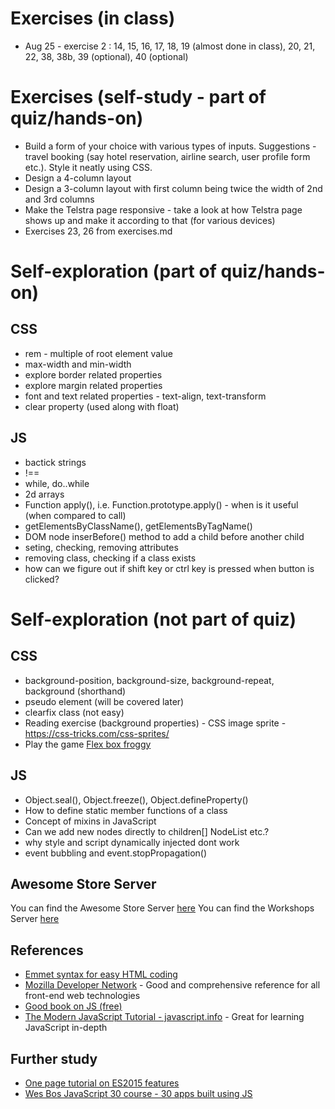 # Exercises (in class)
- Aug 25 - exercise 2 : 14, 15, 16, 17, 18, 19 (almost done in class), 20, 21, 22, 38, 38b, 39 (optional), 40 (optional)

# Exercises (self-study - part of quiz/hands-on)
- Build a form of your choice with various types of inputs. Suggestions - travel booking (say hotel reservation, airline search, user profile form etc.). Style it neatly using CSS.
- Design a 4-column layout
- Design a 3-column layout with first column being twice the width of 2nd and 3rd columns
- Make the Telstra page responsive - take a look at how Telstra page shows up and make it according to that (for various devices)
- Exercises 23, 26 from exercises.md

# Self-exploration (part of quiz/hands-on)
## CSS
- rem - multiple of root element value
- max-width and min-width
- explore border related properties
- explore margin related properties
- font and text related properties - text-align, text-transform
- clear property (used along with float)

## JS
- bactick strings
- !==
- while, do..while
- 2d arrays
- Function apply(), i.e. Function.prototype.apply() - when is it useful (when compared to call)
- getElementsByClassName(), getElementsByTagName()
- DOM node inserBefore() method to add a child before another child
- seting, checking, removing attributes
- removing class, checking if a class exists
- how can we figure out if shift key or ctrl key is pressed when button is clicked?

# Self-exploration (not part of quiz)
## CSS
- background-position, background-size, background-repeat, background (shorthand)
- pseudo element (will be covered later)
- clearfix class (not easy)
- Reading exercise (background properties) - CSS image sprite - https://css-tricks.com/css-sprites/
- Play the game [Flex box froggy](https://flexboxfroggy.com/)

## JS
- Object.seal(), Object.freeze(), Object.defineProperty()
- How to define static member functions of a class
- Concept of mixins in JavaScript
- Can we add new nodes directly to children[] NodeList etc.?
- why style and script dynamically injected dont work
- event bubbling and event.stopPropagation()

## Awesome Store Server
You can find the Awesome Store Server [here](https://awesome-store-server.herokuapp.com)
You can find the Workshops Server [here](http://workshops-server.herokuapp.com/)

## References
- [Emmet syntax for easy HTML coding](https://emmet.io/)
- [Mozilla Developer Network](https://developer.mozilla.org/en-US/docs/Web) - Good and comprehensive reference for all front-end web technologies
- [Good book on JS (free)](https://eloquentjavascript.net/)
- [The Modern JavaScript Tutorial - javascript.info](https://javascript.info/) - Great for learning JavaScript in-depth

## Further study
- [One page tutorial on ES2015 features](https://babeljs.io/docs/en/learn)
- [Wes Bos JavaScript 30 course - 30 apps built using JS](https://wesbos.com/javascript30/)